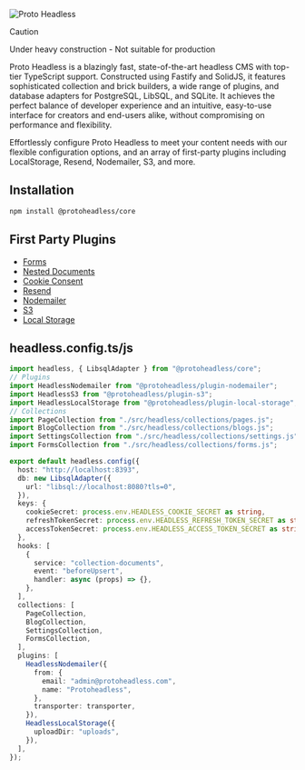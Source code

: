 ![Proto Headless](https://github.com/ProtoDigitalUK/proto_headless/blob/master/banner.png?raw=true)

> [!CAUTION]
> Under heavy construction - Not suitable for production

Proto Headless is a blazingly fast, state-of-the-art headless CMS with top-tier TypeScript support. Constructed using Fastify and SolidJS, it features sophisticated collection and brick builders, a wide range of plugins, and database adapters for PostgreSQL, LibSQL, and SQLite. It achieves the perfect balance of developer experience and an intuitive, easy-to-use interface for creators and end-users alike, without compromising on performance and flexibility.

Effortlessly configure Proto Headless to meet your content needs with our flexible configuration options, and an array of first-party plugins including LocalStorage, Resend, Nodemailer, S3, and more.

## Installation

```bash
npm install @protoheadless/core
```

## First Party Plugins

- [Forms](https://github.com/ProtoDigitalUK/proto_headless/tree/master/packages/plugin-forms)
- [Nested Documents](https://github.com/ProtoDigitalUK/proto_headless/tree/master/packages/plugin-nested-documents)
- [Cookie Consent](https://github.com/ProtoDigitalUK/proto_headless/tree/master/packages/plugin-cookie-consent)
- [Resend](https://github.com/ProtoDigitalUK/proto_headless/tree/master/packages/plugin-resend)
- [Nodemailer](https://github.com/ProtoDigitalUK/proto_headless/tree/master/packages/plugin-nodemailer)
- [S3](https://github.com/ProtoDigitalUK/proto_headless/tree/master/packages/plugin-s3)
- [Local Storage](https://github.com/ProtoDigitalUK/proto_headless/tree/master/packages/plugin-local-storage)

## headless.config.ts/js

```ts
import headless, { LibsqlAdapter } from "@protoheadless/core";
// Plugins
import HeadlessNodemailer from "@protoheadless/plugin-nodemailer";
import HeadlessS3 from "@protoheadless/plugin-s3";
import HeadlessLocalStorage from "@protoheadless/plugin-local-storage";
// Collections
import PageCollection from "./src/headless/collections/pages.js";
import BlogCollection from "./src/headless/collections/blogs.js";
import SettingsCollection from "./src/headless/collections/settings.js";
import FormsCollection from "./src/headless/collections/forms.js";

export default headless.config({
  host: "http://localhost:8393",
  db: new LibsqlAdapter({
    url: "libsql://localhost:8080?tls=0",
  }),
  keys: {
    cookieSecret: process.env.HEADLESS_COOKIE_SECRET as string,
    refreshTokenSecret: process.env.HEADLESS_REFRESH_TOKEN_SECRET as string,
    accessTokenSecret: process.env.HEADLESS_ACCESS_TOKEN_SECRET as string,
  },
  hooks: [
    {
      service: "collection-documents",
      event: "beforeUpsert",
      handler: async (props) => {},
    },
  ],
  collections: [
    PageCollection,
    BlogCollection,
    SettingsCollection,
    FormsCollection,
  ],
  plugins: [
    HeadlessNodemailer({
      from: {
        email: "admin@protoheadless.com",
        name: "Protoheadless",
      },
      transporter: transporter,
    }),
    HeadlessLocalStorage({
      uploadDir: "uploads",
    }),
  ],
});
```
